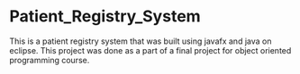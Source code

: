 # Patient_Registry_System
This is a patient registry system that was built using 
javafx and java on eclipse. This project was done as a part of 
a final project for object oriented programming course. 
